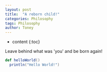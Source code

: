 ```yaml
---
layout: post
title:  "A reborn child!"
categories: Philosophy
tags: Philosophy
author: Toney
---
```


* content
{:toc}

Leave behind what was 'you' and be born again!

```scala
def helloWorld()
  println("Hello World!")
```


